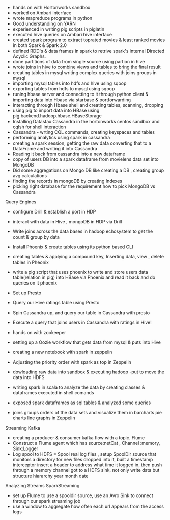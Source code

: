 
- hands on with Hortonworks sandbox
- worked on Ambari interface
- wrote mapreduce programs in python
- Good understanding on YARN
- experienced in writing pig scripts in piglatin
- executed hive queries on Ambari hive interface
- created spark program to extract toprated movies & least ranked movies in both Spark & Spark 2.0
- defined RDD's & data frames in spark to retrive spark's internal Directed Acyclic Graphs.
- done partitions of data from single source using partion in hive
- wrote joins in hive to combine views and tables to bring the final result
- creating tables in mysql writing complex queries with joins groups in mysql
- importing mysql tables into hdfs and hive using sqoop
- exporting tables from hdfs to mysql using sqoop
- runing hbase server and connecting to it through python client & importing data into Hbase via starbase & portforwarding
- interacting through Hbase shell and creating tables, scanning, dropping
- using pig to import data into HBase using pig.backend.hadoop.hbase.HBaseStorage
- Installing Datastax Cassandra in the hortonworks centos sandbox and cqlsh for shell interaction
- Cassandra - wrting CQL commands, creating keyspaces and tables
- performing analytics using spark in cassandra
- creating a spark session, getting the raw data converting that to a DataFrame and writing it into Cassandra
- Reading it back from cassandra into a new dataframe 
- copy of users DB into a spark dataframe from movielens data set into MongoDB
- Did some aggregations on Mongo DB like creating a DB , creating group avg calculations
- finding the records in mongoDB by creating Indexes
- picking right database for the requirement how to pick MongoDB vs Cassandra

Query Engines
- configure Drill & establish a port in HDP
- interact with data in Hive , mongoDB in HDP via Drill
- Write joins across the data bases in hadoop echosystem to get the count & group by data
- Install Phoenix & create tables using its python based CLI
- creating tables & applying a compound key, Inserting data, view , delete tables in Pheonix
- write a pig script that uses phoenix to write and store users data table(relation in pig) into HBase via Phoenix and read it back and do queries on it phoenix
- Set up Presto
- Query our Hive ratings table using Presto
- Spin Cassandra up, and query our table in Cassandra with presto
- Execute a query that joins users in Cassandra with ratings in Hive!

- hands on with zookeeper
- setting up a Oozie workflow that gets data from mysql & puts into Hive
- creating a new notebook with spark in zeppelin
- Adjusting the priority order with spark as top in Zeppelin
- dowloading raw data into sandbox & executing hadoop -put to move the data into HDFS
- writing spark in scala to analyze the data by creating classes & dataframes executed in shell comands
- exposed spark dataframes as sql tables & analyzed some queries
- joins groups orders of the data sets and visualize them in barcharts pie charts line graphs in Zeppelin

Streaming
Kafka
- creating a producer & consumer kafka flow with a topic.
Flume
- Construct a Flume agent which has source:netCat , Channel :memory, Sink:Logger
- Log spool to HDFS = Spool real log files , setup SpoolDir source that monitors a directory for new files dropped into it, built a timestamp interceptor
insert a header to address what time it logged in, then push through a memory channel got to a HDFS sink, not only write data but structure hiararchy year month date

Analyzing Streams
SparkStreaming
- set up Flume to use a spooldir source, use an Avro Sink to connect through our spark streaming job 
- use a window to aggregate how often each url appears from the access logs

